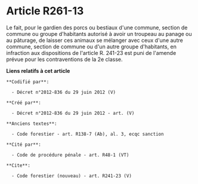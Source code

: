 # Article R261-13

Le fait, pour le gardien des porcs ou bestiaux d'une commune, section de commune ou groupe d'habitants autorisé à avoir un
troupeau au panage ou au pâturage, de laisser ces animaux se mélanger avec ceux d'une autre commune, section de commune ou
d'un autre groupe d'habitants, en infraction aux dispositions de l'article R. 241-23 est puni de l'amende prévue pour les
contraventions de la 2e classe.

**Liens relatifs à cet article**

	**Codifié par**:

	  - Décret n°2012-836 du 29 juin 2012 (V)

	**Créé par**:

	  - Décret n°2012-836 du 29 juin 2012 - art. (V)

	**Anciens textes**:

	  - Code forestier - art. R138-7 (Ab), al. 3, ecqc sanction

	**Cité par**:

	  - Code de procédure pénale - art. R48-1 (VT)

	**Cite**:

	  - Code forestier (nouveau) - art. R241-23 (V)
